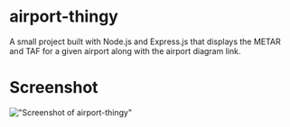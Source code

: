 # airport-thingy
A small project built with Node.js and Express.js that displays the METAR and TAF for a given airport along with the airport diagram link.

# Screenshot
!["Screenshot of airport-thingy"](https://github.com/1andee/airport-thingy/blob/master/docs/screenshot.png)
